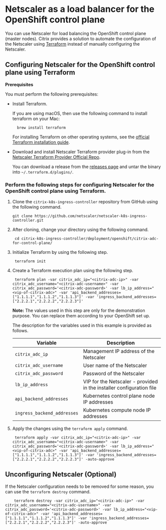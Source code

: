 # Netscaler as a load balancer for the OpenShift control plane

You can use Netscaler for load balancing the OpenShift control plane (master nodes). Citrix provides a solution to automate the configuration of the Netscaler using [Terraform](https://www.terraform.io/) instead of manually configuring the Netscaler.

## Configuring Netscaler for the OpenShift control plane using Terraform

**Prerequisites**

You must perform the following prerequisites:

- Install Terraform.

    If you are using macOS, then use the following command to install terraform on your Mac:

        brew install terraform
    
    For installing Terraform on other operating systems, see the [official Terraform installation guide](https://learn.hashicorp.com/terraform/getting-started/install.html).

- Download and install Netscaler Terraform provider plug-in from the [Netscaler Terraform Provider Official Repo](https://github.com/citrix/terraform-provider-citrixadc).

    You can download a release from the [releases page](https://github.com/citrix/terraform-provider-citrixadc/releases) and untar the binary into `~/.terraform.d/plugins/`.

### Perform the following steps for configuring Netscaler for the OpenShift control plane using Terraform.

1. Clone the `citrix-k8s-ingress-controller` repository from GitHub using the following command.

       git clone https://github.com/netscaler/netscaler-k8s-ingress-controller.git
    
1. After cloning, change your directory using the following command.


        cd citrix-k8s-ingress-controller/deployment/openshift/citrix-adc-for-control-plane/


2. Initialize Terraform by using the following step.

        terraform init

3. Create a Terraform execution plan using the following step.


        terraform plan -var citrix_adc_ip="<citrix-adc-ip>" -var citrix_adc_username="<citrix-adc-username>" -var citrix_adc_password='<citrix-adc-password>' -var lb_ip_address="<vip-of-citrix-adc>" -var 'api_backend_addresses=["1.1.1.1","1.1.1.2","1.1.1.3"]' -var 'ingress_backend_addresses=["2.2.2.1","2.2.2.2","2.2.2.3"]'

   **Note:** The values used in this step are only for the demonstration purpose. You can replace them according to your OpenShift set up.

   The description for the variables used in this example is provided as follows.


   | Variable | Description |
   |-------------------------------------|--------------------------------|
   | `citrix_adc_ip`  | Management IP address of the Netscaler |
   | `citrix_adc_username` | User name of the Netscaler |
   | `citrix_adc_password` | Password of the Netscaler |
   | `lb_ip_address`      | VIP for the Netscaler - provided in    the installer configuration file |
   | `api_backend_addresses` | Kubernetes control plane node IP addresses|
   | `ingress_backend_addresses` | Kubernetes compute node IP addresses |

4. Apply the changes using the `terraform apply` command.


        terraform apply -var citrix_adc_ip="<citrix-adc-ip>" -var citrix_adc_username="<citrix-adc-username>" -var citrix_adc_password='<citrix-adc-password>' -var lb_ip_address="<vip-of-citrix-adc>" -var 'api_backend_addresses=["1.1.1.1","1.1.1.2","1.1.1.3"]' -var 'ingress_backend_addresses=["2.2.2.1","2.2.2.2","2.2.2.3"]' -auto-approve

## Unconfiguring Netscaler (Optional)

If the Netscaler configuration needs to be removed for some reason, you can use the `terraform destroy` command.


        terraform destroy -var citrix_adc_ip="<citrix-adc-ip>" -var citrix_adc_username="<citrix-adc-username>" -var citrix_adc_password='<citrix-adc-password>' -var lb_ip_address="<vip-of-citrix-adc>" -var 'api_backend_addresses=["1.1.1.1","1.1.1.2","1.1.1.3"]' -var 'ingress_backend_addresses=["2.2.2.1","2.2.2.2","2.2.2.3"]' -auto-approve
